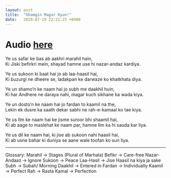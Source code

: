 ```yaml
---
layout: post
title:  "Ghamgin Magar Kyun!"
date:   2020-07-19 22:21:25 +0900
---
```


# **Audio** [here](https://drive.google.com/file/d/1-20N4A9RSozP4QYNRAgc1VwM6OnWFKE4/view)

  

Ye us safar ke bas ab aakhri marahil hain,  
Ki Jiski befirkri mein, shayad hamne use hi nazar-andaz kardiya.  

Ye us sukoon ki baat hai jo ab laa-haasil hai,  
Ki buzurgi ne dheere se, ladakpan ke darwaze ko khatkhata diya.  

Ye un shamo’n ke naam hai jo subh me daakhil huin,  
Ki har Andhere ne daraya nahi, magar kuch sikhane ka wada kiya.  

Ye un dosto’n ke naam hai jo fardan to kaamil na the,  
Lekin ek dusre ka saath dekar sabhi ne rah-e-kamaal ko tae kiya.  

Ye us Ilm ke naam hai ke jisme suroor bhi shaamil hai,  
Ki ab aage to maslehat ke naam par, hamne Ilm ka hi sauda kar liya.  

Ye us dil ke naam hai, ki jise ab sukoon nahi haasil hai,  
Ki ab usne bahar ki duniya se aane wale toofan ko sun liya.  
<hr />
Glossary:  
Marahil → Stages (Plural of Marhala)  
Befikr → Care-free  
Nazar-Andaaz → Ignore  
Sukoon → Peace  
Laa-Hasil → Jise Haasil na kiya ja sake  
Subh → Subah/ Morning  
Daakhil → Entered in  
Fardan → Individually  
Kaamil → Perfect  
Rah → Rasta  
Kamal → Perfection  
